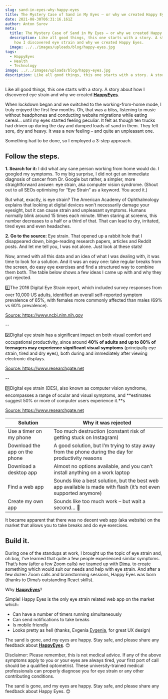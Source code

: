 ```yaml
---
slug: sand-in-eyes-why-happy-eyes
title: The Mystery Case of Sand in My Eyes – or why we created Happy Eyes.
date: 2021-08-30T06:31:16.161Z
author: Anton Surov
meta:
  title: The Mystery Case of Sand in My Eyes – or why we created Happy Eyes.
  description: Like all good things, this one starts with a story. A story about
    how I discovered eye strain and why we created Happy Eyes.
  image: ../../images/uploads/blog/happy-eyes.jpg
tags:
  - HappyEyes
  - Health
  - Technology
image: ../../images/uploads/blog/happy-eyes.jpg
description: Like all good things, this one starts with a story. A story about how I discovered eye strain and why we created Happy Eyes.
---
```

Like all good things, this one starts with a story. A story about how I discovered eye strain and why we created **[HappyEyes](https://happyeyes.io)**.

When lockdown began and we switched to the working-from-home mode, I truly enjoyed the first few months. Oh, that was a bliss, listening to music without headphones and conducting website migrations while eating cereal… until my eyes started feeling peculiar. It felt as though ten trucks had driven up during the day and dumped loads of sand in them. They felt sore, dry and heavy. It was a new feeling – and quite an unpleasant one. 

Something had to be done, so I employed a 3-step approach. 

## Follow the steps.

**1. Search for it:** I did what any sane person working from home would do. I googled my symptoms. To my big surprise, I did not get an immediate diagnosis of cancer from Dr. Google but rather, a simpler, more straightforward answer: eye strain, aka computer vision syndrome. (Shout out to all SEOs optimising for “Eye Strain” as a keyword. You aced it.) 

<Interesting>But what, exactly, is eye strain? The American Academy of Ophthalmology explains that looking at digital devices won’t necessarily damage your eyesight, but it can cause strain and unpleasant symptoms. Humans normally blink around 15 times each minute. When staring at screens, this number decreases to a half or a third of that. That can lead to dry, irritated, tired eyes and even headaches.</Interesting>

**2. Go to the source:** Eye strain. That opened up a rabbit hole that I disappeared down, binge-reading research papers, articles and Reddit posts. And let me tell you, I was not alone. Just look at these stats!

Now, armed with all this data and an idea of what I was dealing with, it was time to look for a solution. And it was an easy one: take regular breaks from the screen, do easy eye exercises and find a structured way to combine them both. The table below shows a few ideas I came up with and why they got rejected.

<Stat>
1️⃣The 2016 Digital Eye Strain report, which included survey responses from over 10,000 US adults, identified an overall self-reported symptom prevalence of 65%, with females more commonly affected than males (69% vs 60% prevalence).  

<a href="" target="_blank" rel="noopener noreferrer" class="underline colors.coolGray-50" to="https://www.ncbi.nlm.nih.gov/pmc/articles/PMC6020759/">  Source: https://www.ncbi.nlm.nih.gov</a>

\--

2️⃣Digital eye strain has a signiﬁcant impact on both visual comfort and occupational productivity, since around **40% of adults and up to 80% of teenagers may experience signiﬁcant visual symptoms** (principally eye strain, tired and dry eyes), both during and immediately after viewing electronic displays. 

<a href="" target="_blank" rel="noopener noreferrer" class="underline colors.coolGray-50" to="https://www.researchgate.net/publication/295902618_Computer_vision_syndrome_aka_digital_eye_strain">  Source: https://www.researchgate.net</a>

\--

3️⃣Digital eye strain (DES), also known as computer vision syndrome, encompasses a range of ocular and visual symptoms, and **estimates suggest 50% or more of computer users experience it.**s

<a href="" target="_blank" rel="noopener noreferrer" class="underline colors.coolGray-50" to="https://www.researchgate.net/publication/324556803_Digital_eye_strain_Prevalence_measurement_and_amelioration">  Source: https://www.researchgate.net</a>

</Stat>

| Solution                      | Why it was rejected                                                                                              |
| ----------------------------- | ---------------------------------------------------------------------------------------------------------------- |
| Use a timer on my phone       | Too much destruction (constant risk of getting stuck on Instagram)                                               |
| Download the app on the phone | A good solution, but I’m trying to stay away from the phone during the day for productivity reasons              |
| Download a desktop app        | Almost no options available, and you can’t install anything on a work laptop                                     |
| Find a web app                | Sounds like a best solution, but the best web app available is made with flash (it’s not even supported anymore) |
| Create my own app             | Sounds like too much work – but wait a second… 🤔                                                                |

It became apparent that there was no decent web app (aka website) on the market that allows you to take breaks and do eye exercises. 

## Build it.

During one of the standups at work, I brought up the topic of eye strain and, oh boy, I’ve learned that quite a few people experienced similar symptoms. That’s how (after a few Zoom calls) we teamed up with [Dima](https://www.linkedin.com/in/dkovtunov/). to create something which would suit our needs and help with eye strain. And after a few dozen Zoom calls and brainstorming sessions, Happy Eyes was born (thanks to Dima’s outstanding React skills). 

Why **[HappyEyes](https://happyeyes.io)**? 

Simple! Happy Eyes is the only eye strain related web app on the market which:

* Can have a number of timers running simultaneously 
* Can send notifications to take breaks 
* Is mobile friendly 
* Looks pretty as hell (thanks, Evgenia [Evgenia](https://www.behance.net/byshikzhe), for great UX design)

The sand is gone, and my eyes are happy. Stay safe, and please share any feedback about **[HappyEyes](https://happyeyes.io)**. 😊 

<Warning> Disclaimer: Please remember, this is not medical advice. If any of the above symptoms apply to you or your eyes are always tired, your first port of call should be a qualified optometrist. These university-trained medical professionals can properly diagnose you for eye strain or any other contributing conditions.</Warning>

The sand is gone, and my eyes are happy. Stay safe, and please share any feedback about Happy Eyes. 😊